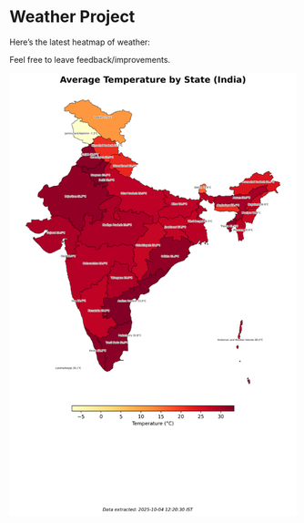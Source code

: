 # Weather Project

Here’s the latest heatmap of weather:

Feel free to leave feedback/improvements.

![India Heatmap](docs/assets/india_heatmap.png?v=E0C3B8)
